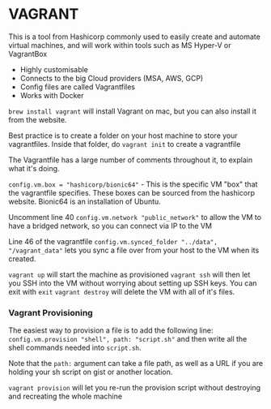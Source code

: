 # VAGRANT

This is a tool from Hashicorp commonly used to easily create and automate virtual machines, and will work within tools such as MS Hyper-V or VagrantBox

- Highly customisable 
- Connects to the big Cloud providers (MSA, AWS, GCP)
- Config files are called Vagrantfiles
- Works with Docker

`brew install vagrant` will install Vagrant on mac, but you can also install it from the website.

Best practice is to create a folder on your host machine to store your vagrantfiles.
Inside that folder, do `vagrant init` to create a vagrantfile

The Vagrantfile has a large number of comments throughout it, to explain what it's doing. 

`config.vm.box = "hashicorp/bionic64"` - This is the specific VM "box" that the vagrantfile specifies. These boxes can be sourced from the hashicorp website. Bionic64 is an installation of Ubuntu.

Uncomment line 40 `config.vm.network "public_network"` to allow the VM to have a bridged network, so you can connect via IP to the VM

Line 46 of the vagrantfile `config.vm.synced_folder "../data", "/vagrant_data"` lets you sync a file over from your host to the VM when its created.

`vagrant up` will start the machine as provisioned
`vagrant ssh` will then let you SSH into the VM without worrying about setting
up SSH keys. You can exit with `exit`
`vagrant destroy` will delete the VM with all of it's files.

### Vagrant Provisioning
The easiest way to provision a file is to add the following line:
`config.vm.provision "shell", path: "script.sh"`
and then write all the shell commands needed into `script.sh`.

Note that the `path:` argument can take a file path, as well as a URL if you
are holding your sh script on gist or another location. 

`vagrant provision` will let you re-run the provision script without destroying
and recreating the whole machine
